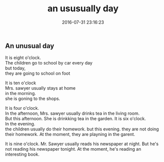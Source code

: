 ﻿---
title: an ususually day
date: 2016-07-31 23:16:23
tags: [英语,文章,练习]
categories: english
---


An unusual day
-----
It is eight o'clock.  
The children go to school by car every day  
but today,  
they are going to school on foot

It is ten o'clock  
Mrs. sawyer usually stays at home  
in the morning.  
she is goning to the shops.

<!--more-->
It is four o'clock.  
In the afternoon,
Mrs. sawyer usually drinks tea in the living room.  
But this afternoon.
She is drinkking tea in the garden.
It is six o'clock.  
In the evening.  
the children usually  do their homework.
but this evening.
they are not doing their homework.
At the moment,
they are playning in the garent.

It is nine o'clock.
Mr. Sawyer usually reads his newspaper at night.
But he's not reading his newspaper tonight.
At the moment,
he's reading an interesting book.

